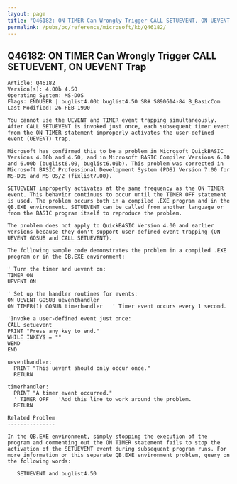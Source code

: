 ```yaml
---
layout: page
title: "Q46182: ON TIMER Can Wrongly Trigger CALL SETUEVENT, ON UEVENT Trap"
permalink: /pubs/pc/reference/microsoft/kb/Q46182/
---
```


## Q46182: ON TIMER Can Wrongly Trigger CALL SETUEVENT, ON UEVENT Trap

	Article: Q46182
	Version(s): 4.00b 4.50
	Operating System: MS-DOS
	Flags: ENDUSER | buglist4.00b buglist4.50 SR# S890614-84 B_BasicCom
	Last Modified: 26-FEB-1990
	
	You cannot use the UEVENT and TIMER event trapping simultaneously.
	After CALL SETUEVENT is invoked just once, each subsequent timer event
	from the ON TIMER statement improperly activates the user-defined
	event (UEVENT) trap.
	
	Microsoft has confirmed this to be a problem in Microsoft QuickBASIC
	Versions 4.00b and 4.50, and in Microsoft BASIC Compiler Versions 6.00
	and 6.00b (buglist6.00, buglist6.00b). This problem was corrected in
	Microsoft BASIC Professional Development System (PDS) Version 7.00 for
	MS-DOS and MS OS/2 (fixlist7.00).
	
	SETUEVENT improperly activates at the same frequency as the ON TIMER
	event. This behavior continues to occur until the TIMER OFF statement
	is used. The problem occurs both in a compiled .EXE program and in the
	QB.EXE environment. SETUEVENT can be called from another language or
	from the BASIC program itself to reproduce the problem.
	
	The problem does not apply to QuickBASIC Version 4.00 and earlier
	versions because they don't support user-defined event trapping (ON
	UEVENT GOSUB and CALL SETUEVENT).
	
	The following sample code demonstrates the problem in a compiled .EXE
	program or in the QB.EXE environment:
	
	' Turn the timer and uevent on:
	TIMER ON
	UEVENT ON
	
	' Set up the handler routines for events:
	ON UEVENT GOSUB ueventhandler
	ON TIMER(1) GOSUB timerhandler   ' Timer event occurs every 1 second.
	
	'Invoke a user-defined event just once:
	CALL setuevent
	PRINT "Press any key to end."
	WHILE INKEY$ = ""
	WEND
	END
	
	ueventhandler:
	  PRINT "This uevent should only occur once."
	  RETURN
	
	timerhandler:
	  PRINT "A timer event occurred."
	  ' TIMER OFF   'Add this line to work around the problem.
	  RETURN
	
	Related Problem
	---------------
	
	In the QB.EXE environment, simply stopping the execution of the
	program and commenting out the ON TIMER statement fails to stop the
	activation of the SETUEVENT event during subsequent program runs. For
	more information on this separate QB.EXE environment problem, query on
	the following words:
	
	   SETUEVENT and buglist4.50

